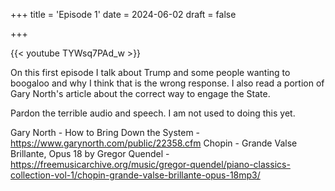 +++
title = 'Episode 1'
date = 2024-06-02
draft = false

+++


{{< youtube TYWsq7PAd_w >}}


On this first episode I talk about Trump and some people wanting to boogaloo and why I think that is the wrong response. I also read a portion of Gary North's article about the correct way to engage the State.

Pardon the terrible audio and speech. I am not used to doing this yet.

Gary North - How to Bring Down the System - https://www.garynorth.com/public/22358.cfm
Chopin - Grande Valse Brillante, Opus 18 by Gregor Quendel - https://freemusicarchive.org/music/gregor-quendel/piano-classics-collection-vol-1/chopin-grande-valse-brillante-opus-18mp3/ 
